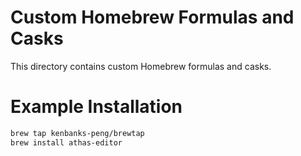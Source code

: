 # Custom Homebrew Formulas and Casks

This directory contains custom Homebrew formulas and casks.

# Example Installation

```sh
brew tap kenbanks-peng/brewtap
brew install athas-editor
```
